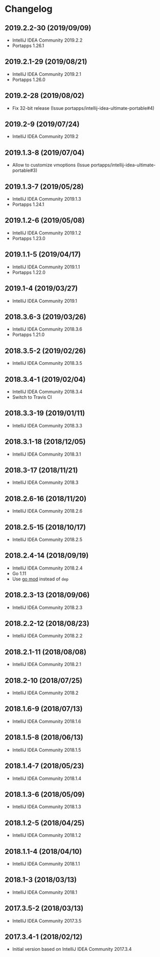 # Changelog

## 2019.2.2-30 (2019/09/09)

* IntelliJ IDEA Community 2019.2.2
* Portapps 1.26.1

## 2019.2.1-29 (2019/08/21)

* IntelliJ IDEA Community 2019.2.1
* Portapps 1.26.0

## 2019.2-28 (2019/08/02)

* Fix 32-bit release (Issue portapps/intellij-idea-ultimate-portable#4)

## 2019.2-9 (2019/07/24)

* IntelliJ IDEA Community 2019.2

## 2019.1.3-8 (2019/07/04)

* Allow to customize vmoptions (Issue portapps/intellij-idea-ultimate-portable#3)

## 2019.1.3-7 (2019/05/28)

* IntelliJ IDEA Community 2019.1.3
* Portapps 1.24.1

## 2019.1.2-6 (2019/05/08)

* IntelliJ IDEA Community 2019.1.2
* Portapps 1.23.0

## 2019.1.1-5 (2019/04/17)

* IntelliJ IDEA Community 2019.1.1
* Portapps 1.22.0

## 2019.1-4 (2019/03/27)

* IntelliJ IDEA Community 2019.1

## 2018.3.6-3 (2019/03/26)

* IntelliJ IDEA Community 2018.3.6
* Portapps 1.21.0

## 2018.3.5-2 (2019/02/26)

* IntelliJ IDEA Community 2018.3.5

## 2018.3.4-1 (2019/02/04)

* IntelliJ IDEA Community 2018.3.4
* Switch to Travis CI

## 2018.3.3-19 (2019/01/11)

* IntelliJ IDEA Community 2018.3.3

## 2018.3.1-18 (2018/12/05)

* IntelliJ IDEA Community 2018.3.1

## 2018.3-17 (2018/11/21)

* IntelliJ IDEA Community 2018.3

## 2018.2.6-16 (2018/11/20)

* IntelliJ IDEA Community 2018.2.6

## 2018.2.5-15 (2018/10/17)

* IntelliJ IDEA Community 2018.2.5

## 2018.2.4-14 (2018/09/19)

* IntelliJ IDEA Community 2018.2.4
* Go 1.11
* Use [go mod](https://golang.org/cmd/go/#hdr-Module_maintenance) instead of `dep`

## 2018.2.3-13 (2018/09/06)

* IntelliJ IDEA Community 2018.2.3

## 2018.2.2-12 (2018/08/23)

* IntelliJ IDEA Community 2018.2.2

## 2018.2.1-11 (2018/08/08)

* IntelliJ IDEA Community 2018.2.1

## 2018.2-10 (2018/07/25)

* IntelliJ IDEA Community 2018.2

## 2018.1.6-9 (2018/07/13)

* IntelliJ IDEA Community 2018.1.6

## 2018.1.5-8 (2018/06/13)

* IntelliJ IDEA Community 2018.1.5

## 2018.1.4-7 (2018/05/23)

* IntelliJ IDEA Community 2018.1.4

## 2018.1.3-6 (2018/05/09)

* IntelliJ IDEA Community 2018.1.3

## 2018.1.2-5 (2018/04/25)

* IntelliJ IDEA Community 2018.1.2

## 2018.1.1-4 (2018/04/10)

* IntelliJ IDEA Community 2018.1.1

## 2018.1-3 (2018/03/13)

* IntelliJ IDEA Community 2018.1

## 2017.3.5-2 (2018/03/13)

* IntelliJ IDEA Community 2017.3.5

## 2017.3.4-1 (2018/02/12)

* Initial version based on IntelliJ IDEA Community 2017.3.4
